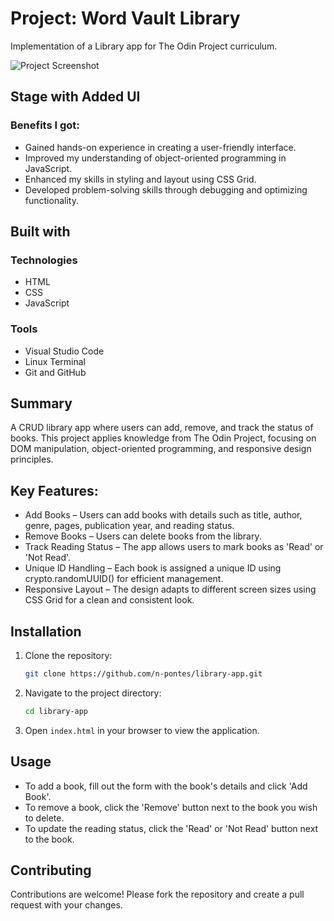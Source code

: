 # Project: Word Vault Library
Implementation of a Library app for The Odin Project curriculum.

![Project Screenshot](path_to_screenshot.png)

## Stage with Added UI
### Benefits I got:
+ Gained hands-on experience in creating a user-friendly interface.
+ Improved my understanding of object-oriented programming in JavaScript.
+ Enhanced my skills in styling and layout using CSS Grid.
+ Developed problem-solving skills through debugging and optimizing functionality.

## Built with
### Technologies
+ HTML
+ CSS
+ JavaScript

### Tools
+ Visual Studio Code
+ Linux Terminal
+ Git and GitHub

## Summary
A CRUD library app where users can add, remove, and track the status of books. This project applies knowledge from The Odin Project, focusing on DOM manipulation, object-oriented programming, and responsive design principles.

## Key Features:
+ Add Books – Users can add books with details such as title, author, genre, pages, publication year, and reading status.
+ Remove Books – Users can delete books from the library.
+ Track Reading Status – The app allows users to mark books as 'Read' or 'Not Read'.
+ Unique ID Handling – Each book is assigned a unique ID using crypto.randomUUID() for efficient management.
+ Responsive Layout – The design adapts to different screen sizes using CSS Grid for a clean and consistent look.

## Installation
1. Clone the repository:
   ```sh
   git clone https://github.com/n-pontes/library-app.git
   ```
2. Navigate to the project directory:
   ```sh
   cd library-app
   ```
3. Open `index.html` in your browser to view the application.

## Usage
- To add a book, fill out the form with the book's details and click 'Add Book'.
- To remove a book, click the 'Remove' button next to the book you wish to delete.
- To update the reading status, click the 'Read' or 'Not Read' button next to the book.

## Contributing
Contributions are welcome! Please fork the repository and create a pull request with your changes.
